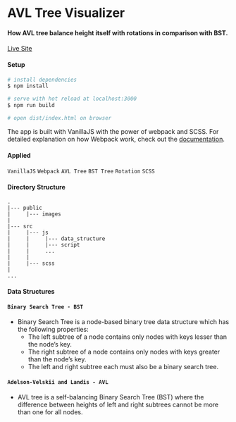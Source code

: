 # AVL Tree Visualizer

#### How AVL tree balance height itself with rotations in comparison with BST.

[Live Site](https://avlvisualizer.netlify.app/)

#### Setup
```bash
# install dependencies
$ npm install

# serve with hot reload at localhost:3000
$ npm run build

# open dist/index.html on browser
```
The app is built with VanillaJS with the power of webpack and SCSS.
For detailed explanation on how Webpack work, check out the [documentation](https://webpack.js.org/).

#### Applied
`VanillaJS` `Webpack` `AVL Tree` `BST Tree` `Rotation` `SCSS`


#### Directory Structure
```
.
|--- public
|     |--- images
|
|--- src
|     |--- js                        
|     |     |--- data_structure
|     |     |--- script
|     |     ...
|     |   
|     |--- scss        
|
...
```

#### Data Structures
#### `Binary Search Tree - BST`
- Binary Search Tree is a node-based binary tree data structure which has the following properties:
  - The left subtree of a node contains only nodes with keys lesser than the node’s key.
  - The right subtree of a node contains only nodes with keys greater than the node’s key.
  - The left and right subtree each must also be a binary search tree.
#### `Adelson-Velskii and Landis - AVL`
- AVL tree is a self-balancing Binary Search Tree (BST) where the difference between heights of left and right subtrees cannot be more than one for all nodes.
